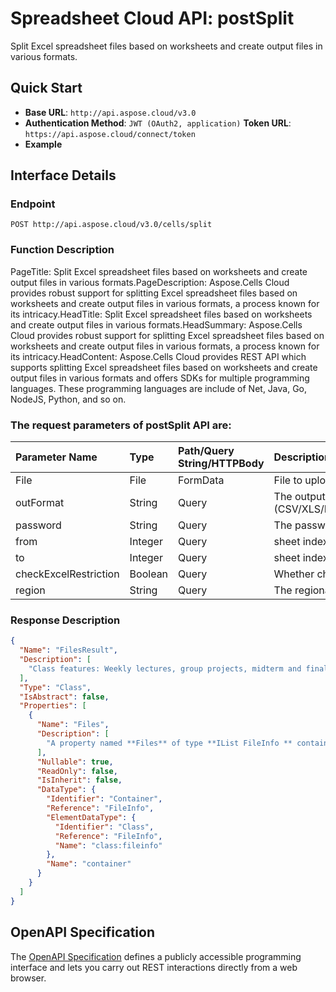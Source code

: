 # **Spreadsheet Cloud API: postSplit**

Split Excel spreadsheet files based on worksheets and create output files in various formats. 


## **Quick Start**

- **Base URL**: `http://api.aspose.cloud/v3.0`
- **Authentication Method**: `JWT (OAuth2, application)`  **Token URL**: `https://api.aspose.cloud/connect/token`
- **Example** 

## **Interface Details**

### **Endpoint** 

```
POST http://api.aspose.cloud/v3.0/cells/split
```
### **Function Description**
PageTitle: Split Excel spreadsheet files based on worksheets and create output files in various formats.PageDescription: Aspose.Cells Cloud provides robust support for splitting Excel spreadsheet files based on worksheets and create output files in various formats, a process known for its intricacy.HeadTitle:  Split Excel spreadsheet files based on worksheets and create output files in various formats.HeadSummary: Aspose.Cells Cloud provides robust support for splitting Excel spreadsheet files based on worksheets and create output files in various formats, a process known for its intricacy.HeadContent: Aspose.Cells Cloud provides REST API which supports splitting Excel spreadsheet files based on worksheets and create output files in various formats and offers SDKs for multiple programming languages. These programming languages are include of Net, Java, Go, NodeJS, Python, and so on.

### The request parameters of **postSplit** API are: 

| Parameter Name | Type | Path/Query String/HTTPBody | Description | 
| :- | :- | :- |:- | 
|File|File|FormData|File to upload|
|outFormat|String|Query|The output data file format.(CSV/XLS/HTML/MHTML/ODS/PDF/XML/TXT/TIFF/XLSB/XLSM/XLSX/XLTM/XLTX/XPS/PNG/JPG/JPEG/GIF/EMF/BMP/MD[Markdown]/Numbers)|
|password|String|Query|The password needed to open an Excel file.|
|from|Integer|Query|sheet index|
|to|Integer|Query|sheet index|
|checkExcelRestriction|Boolean|Query|Whether check restriction of excel file when user modify cells related objects.|
|region|String|Query|The regional settings for workbook.|

### **Response Description**
```json
{
  "Name": "FilesResult",
  "Description": [
    "Class features: Weekly lectures, group projects, midterm and final exams, and participation in class discussions."
  ],
  "Type": "Class",
  "IsAbstract": false,
  "Properties": [
    {
      "Name": "Files",
      "Description": [
        "A property named **Files** of type **IList FileInfo ** containing a collection of file information objects."
      ],
      "Nullable": true,
      "ReadOnly": false,
      "IsInherit": false,
      "DataType": {
        "Identifier": "Container",
        "Reference": "FileInfo",
        "ElementDataType": {
          "Identifier": "Class",
          "Reference": "FileInfo",
          "Name": "class:fileinfo"
        },
        "Name": "container"
      }
    }
  ]
}
```


## OpenAPI Specification

The [OpenAPI Specification](https://reference.aspose.cloud/cells/#/LightCellsController/PostSplit) defines a publicly accessible programming interface and lets you carry out REST interactions directly from a web browser.

